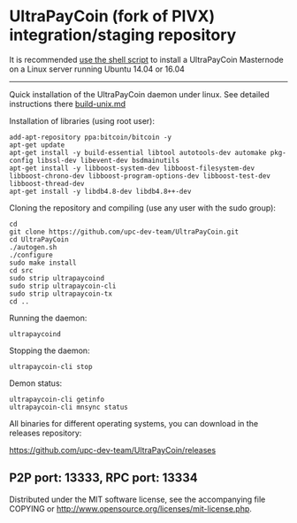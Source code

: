UltraPayCoin (fork of PIVX) integration/staging repository
======================================


It is recommended [use the shell script](https://https://github.com/upc-dev-team/UPCinstall) to install a UltraPayCoin Masternode on a Linux server running Ubuntu 14.04 or 16.04

***

Quick installation of the UltraPayCoin daemon under linux. See detailed instructions there [build-unix.md](build-unix.md)

Installation of libraries (using root user):

    add-apt-repository ppa:bitcoin/bitcoin -y
    apt-get update
    apt-get install -y build-essential libtool autotools-dev automake pkg-config libssl-dev libevent-dev bsdmainutils
    apt-get install -y libboost-system-dev libboost-filesystem-dev libboost-chrono-dev libboost-program-options-dev libboost-test-dev libboost-thread-dev
    apt-get install -y libdb4.8-dev libdb4.8++-dev

Cloning the repository and compiling (use any user with the sudo group):

    cd
    git clone https://github.com/upc-dev-team/UltraPayCoin.git
    cd UltraPayCoin
    ./autogen.sh
    ./configure
    sudo make install
    cd src
    sudo strip ultrapaycoind
    sudo strip ultrapaycoin-cli
    sudo strip ultrapaycoin-tx
    cd ..

Running the daemon:

    ultrapaycoind 

Stopping the daemon:

    ultrapaycoin-cli stop

Demon status:

    ultrapaycoin-cli getinfo
    ultrapaycoin-cli mnsync status

All binaries for different operating systems, you can download in the releases repository:

https://github.com/upc-dev-team/UltraPayCoin/releases

P2P port: 13333, RPC port: 13334
-
Distributed under the MIT software license, see the accompanying file COPYING or http://www.opensource.org/licenses/mit-license.php.
